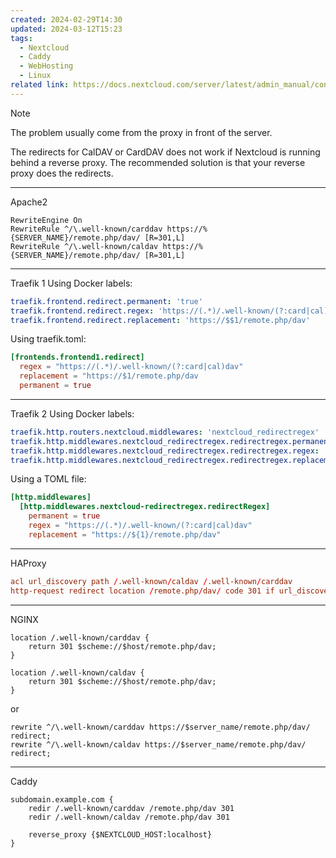 ```yaml
---
created: 2024-02-29T14:30
updated: 2024-03-12T15:23
tags:
  - Nextcloud
  - Caddy
  - WebHosting
  - Linux
related link: https://docs.nextcloud.com/server/latest/admin_manual/configuration_server/reverse_proxy_configuration.html#service-discovery
---
```

> [!NOTE]
> The problem usually come from the proxy in front of the server. 

The redirects for CalDAV or CardDAV does not work if Nextcloud is running behind a reverse proxy. The recommended solution is that your reverse proxy does the redirects.
___
Apache2
```apacheconf
RewriteEngine On
RewriteRule ^/\.well-known/carddav https://%{SERVER_NAME}/remote.php/dav/ [R=301,L]
RewriteRule ^/\.well-known/caldav https://%{SERVER_NAME}/remote.php/dav/ [R=301,L]
```
___
Traefik 1
Using Docker labels:
```yml
traefik.frontend.redirect.permanent: 'true'
traefik.frontend.redirect.regex: 'https://(.*)/.well-known/(?:card|cal)dav'
traefik.frontend.redirect.replacement: 'https://$$1/remote.php/dav'
```

Using traefik.toml:
```toml
[frontends.frontend1.redirect]
  regex = "https://(.*)/.well-known/(?:card|cal)dav"
  replacement = "https://$1/remote.php/dav
  permanent = true
```
___
Traefik 2
Using Docker labels:
```yml
traefik.http.routers.nextcloud.middlewares: 'nextcloud_redirectregex'
traefik.http.middlewares.nextcloud_redirectregex.redirectregex.permanent: true
traefik.http.middlewares.nextcloud_redirectregex.redirectregex.regex: 'https://(.*)/.well-known/(?:card|cal)dav'
traefik.http.middlewares.nextcloud_redirectregex.redirectregex.replacement: 'https://$${1}/remote.php/dav'
```

Using a TOML file:
```toml
[http.middlewares]
  [http.middlewares.nextcloud-redirectregex.redirectRegex]
    permanent = true
    regex = "https://(.*)/.well-known/(?:card|cal)dav"
    replacement = "https://${1}/remote.php/dav"
```
___
HAProxy
```cnf
acl url_discovery path /.well-known/caldav /.well-known/carddav
http-request redirect location /remote.php/dav/ code 301 if url_discovery
```
___
NGINX
```nginx
location /.well-known/carddav {
    return 301 $scheme://$host/remote.php/dav;
}

location /.well-known/caldav {
    return 301 $scheme://$host/remote.php/dav;
}
```

or

```nginx
rewrite ^/\.well-known/carddav https://$server_name/remote.php/dav/ redirect;
rewrite ^/\.well-known/caldav https://$server_name/remote.php/dav/ redirect;
```
___
Caddy
```caddyfile
subdomain.example.com {
    redir /.well-known/carddav /remote.php/dav 301
    redir /.well-known/caldav /remote.php/dav 301

    reverse_proxy {$NEXTCLOUD_HOST:localhost}
}
```

